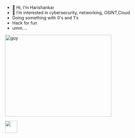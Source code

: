 - 👋 Hi, I’m Harishankar 
- 👀 I’m interested in cybersecurity, networking, OSINT,Cloud
- Doing something with 0's and 1's
- Hack for fun
- umm....

 <img align="center" height="270px" alt="guy" width="350" src="https://i.pinimg.com/originals/e4/26/70/e426702edf874b181aced1e2fa5c6cde.gif" /> </a>

 <a href="https://www.linkedin.com/in/harishankark2/" ><img src="https://cdn2.iconfinder.com/data/icons/social-media-2285/512/1_Linkedin_unofficial_colored_svg-128.png" width="40"> </a>
 

<!---
harish0x/harish0x is a ✨ special ✨ repository because its `README.md` (this file) appears on your GitHub profile.
You can click the Preview link to take a look at your changes.
--->
